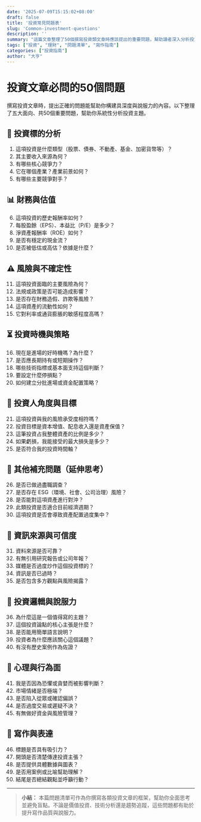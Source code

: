 ```yaml
---
date: '2025-07-09T15:15:02+08:00'
draft: false
title: '投資常見問題表'
slug: 'Common-investment-questions'
description: ''
summary: "這篇文章整理了50個撰寫投資類文章時應該提出的重要問題，幫助讀者深入分析投資標的、風險與報酬。"
tags: ["投資", "理財", "問題清單", "寫作指南"]
categories: ["投資指南"]
author: "大亨"
---
```


# 投資文章必問的50個問題

撰寫投資文章時，提出正確的問題能幫助你構建具深度與說服力的內容。以下整理了五大面向、共50個重要問題，幫助你系統性分析投資主題。

## 📌 投資標的分析

1. 這項投資是什麼類型（股票、債券、不動產、基金、加密貨幣等）？
2. 其主要收入來源為何？
3. 有哪些核心競爭力？
4. 它在哪個產業？產業前景如何？
5. 有哪些主要競爭對手？

## 📊 財務與估值

6. 這項投資的歷史報酬率如何？
7. 每股盈餘（EPS）、本益比（P/E）是多少？
8. 淨資產報酬率（ROE）如何？
9. 是否有穩定的現金流？
10. 是否被低估或高估？依據是什麼？

## ⚠️ 風險與不確定性

11. 這項投資面臨的主要風險為何？
12. 法規或政策是否可能造成影響？
13. 是否存在財務造假、詐欺等風險？
14. 這項資產的流動性如何？
15. 它對利率或通貨膨脹的敏感程度高嗎？

## ⏳ 投資時機與策略

16. 現在是進場的好時機嗎？為什麼？
17. 是否應長期持有或短期操作？
18. 哪些技術指標或基本面支持這個判斷？
19. 要設定什麼停損點？
20. 如何建立分批進場或資金配置策略？

## 👤 投資人角度與目標

21. 這項投資與我的風險承受度相符嗎？
22. 投資目標是資本增值、配息收入還是資產保值？
23. 這筆投資占我整體資產的比例是多少？
24. 如果虧損，我能接受的最大損失是多少？
25. 是否符合我的投資時間軸？

## 📁 其他補充問題（延伸思考）

26. 是否已做過盡職調查？
27. 是否存在 ESG（環境、社會、公司治理）風險？
28. 是否能對這項資產進行對沖？
29. 此類投資是否適合目前經濟週期？
30. 這項投資是否會導致資產配置過度集中？

## 📄 資訊來源與可信度

31. 資料來源是否可靠？
32. 有無引用研究報告或公司年報？
33. 媒體是否過度炒作這個投資標的？
34. 資訊是否已過時？
35. 是否包含多方觀點與風險揭露？

## 💬 投資邏輯與說服力

36. 為什麼這是一個值得寫的主題？
37. 這個投資論點的核心主張是什麼？
38. 是否能用簡單語言說明？
39. 投資者為什麼應該關心這個議題？
40. 有沒有歷史案例作為佐證？

## 🧠 心理與行為面

41. 我是否因為恐懼或貪婪而被影響判斷？
42. 市場情緒是否極端？
43. 是否陷入從眾或確認偏誤？
44. 是否過度交易或遲疑不決？
45. 有無做好資金與風險管理？

## 🧾 寫作與表達

46. 標題是否具有吸引力？
47. 開頭是否清楚傳達投資主張？
48. 是否提供具體數據與圖表？
49. 是否用案例或比喻幫助理解？
50. 結尾是否總結觀點並呼籲行動？

---

> **小結：**
> 本篇問題清單可作為你撰寫各類投資文章的框架，幫助你全面思考並避免盲點。不論是價值投資、技術分析還是趨勢追蹤，這些問題都有助於提升寫作品質與說服力。
